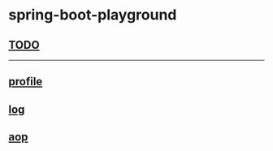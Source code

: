 # spring-boot-playground

## [TODO](./TODO.md)

---
## [profile](./src/main/kotlin/kiyotakeshi/com/example/playground/profile/README.md)

## [log](./src/main/kotlin/kiyotakeshi/com/example/playground/log/README.md)

## [aop](./src/main/kotlin/kiyotakeshi/com/example/playground/aop/README.md)